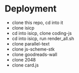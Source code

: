 # Deployment

- clone this repo, cd into it
- clone isicp
- cd into isicp, clone coding-js
- cd into isicp, run render_all.sh
- clone parallel-text
- clone js-scheme-stk
- clone goodreads-wall
- clone 2048
- clone card.js
